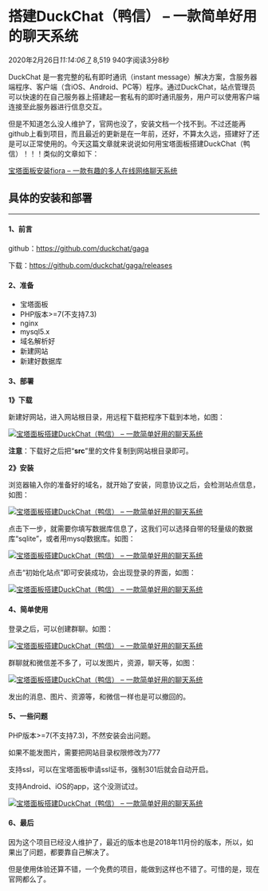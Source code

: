 # 搭建DuckChat（鸭信） – 一款简单好用的聊天系统

2020年2月26日*11:14:06*[ 7](https://www.daniao.org/8303.html#comments) 8,519 940字阅读3分8秒



DuckChat 是一套完整的私有即时通讯（instant message）解决方案，含服务器端程序、客户端（含iOS、Android、PC等）程序。通过DuckChat，站点管理员可以快速的在自己服务器上搭建起一套私有的即时通讯服务，用户可以使用客户端连接至此服务器进行信息交互。

但是不知道怎么没人维护了，官网也没了，安装文档一个找不到。不过还能再github上看到项目，而且最近的更新是在一年前，还好，不算太久远，搭建好了还是可以正常使用的。今天这篇文章就来说说如何用宝塔面板搭建DuckChat（鸭信）！！！类似的文章如下：



[宝塔面板安装fiora – 一款有趣的多人在线网络聊天系统](https://www.daniao.org/8056.html)



## 具体的安装和部署

------



#### 1、前言

github：https://github.com/duckchat/gaga

下载：https://github.com/duckchat/gaga/releases



#### 2、准备

- 宝塔面板
- PHP版本>=7(不支持7.3)
- nginx
- mysql5.x
- 域名解析好
- 新建网站
- 新建好数据库



#### 3、部署

**1》下载**

新建好网站，进入网站根目录，用远程下载把程序下载到本地，如图：

[![宝塔面板搭建DuckChat（鸭信） – 一款简单好用的聊天系统](https://www.daniao.org/wp-content/uploads/2020/02/duckchat-bt-dn-1.png)](https://www.daniao.org/wp-content/uploads/2020/02/duckchat-bt-dn-1.png)

**注意**：下载好之后把“**src**”里的文件复制到网站根目录即可。

**2》安装**

浏览器输入你的准备好的域名，就开始了安装，同意协议之后，会检测站点信息，如图：

[![宝塔面板搭建DuckChat（鸭信） – 一款简单好用的聊天系统](https://www.daniao.org/wp-content/uploads/2020/02/duckchat-bt-dn-2.png)](https://www.daniao.org/wp-content/uploads/2020/02/duckchat-bt-dn-2.png)

点击下一步，就需要你填写数据库信息了，这我们可以选择自带的轻量级的数据库“sqlite”，或者用mysql数据库。如图：

[![宝塔面板搭建DuckChat（鸭信） – 一款简单好用的聊天系统](https://www.daniao.org/wp-content/uploads/2020/02/duckchat-bt-dn-3.png)](https://www.daniao.org/wp-content/uploads/2020/02/duckchat-bt-dn-3.png)

点击“初始化站点”即可安装成功，会出现登录的界面，如图：

[![宝塔面板搭建DuckChat（鸭信） – 一款简单好用的聊天系统](https://www.daniao.org/wp-content/uploads/2020/02/duckchat-bt-dn-4.png)](https://www.daniao.org/wp-content/uploads/2020/02/duckchat-bt-dn-4.png)



#### 4、简单使用

登录之后，可以创建群聊。如图：

[![宝塔面板搭建DuckChat（鸭信） – 一款简单好用的聊天系统](https://www.daniao.org/wp-content/uploads/2020/02/duckchat-bt-dn-5.png)](https://www.daniao.org/wp-content/uploads/2020/02/duckchat-bt-dn-5.png)

群聊就和微信差不多了，可以发图片，资源，聊天等，如图：

[![宝塔面板搭建DuckChat（鸭信） – 一款简单好用的聊天系统](https://www.daniao.org/wp-content/uploads/2020/02/duckchat-bt-dn-6-min.png)](https://www.daniao.org/wp-content/uploads/2020/02/duckchat-bt-dn-6-min.png)

发出的消息、图片、资源等，和微信一样也是可以撤回的。



#### 5、一些问题

PHP版本>=7(不支持7.3)，不然安装会出问题。

如果不能发图片，需要把网站目录权限修改为777

支持ssl，可以在宝塔面板申请ssl证书，强制301后就会自动开启。

支持Android、iOS的app，这个没测试过。

[![宝塔面板搭建DuckChat（鸭信） – 一款简单好用的聊天系统](https://www.daniao.org/wp-content/uploads/2020/02/duckchat-bt-dn-7.png)](https://www.daniao.org/wp-content/uploads/2020/02/duckchat-bt-dn-7.png)



#### 6、最后

因为这个项目已经没人维护了，最近的版本也是2018年11月份的版本，所以，如果出了问题，都要靠自己解决了。

但是使用体验还算不错，一个免费的项目，能做到这样也不错了。可惜的是，现在官网都么了。
